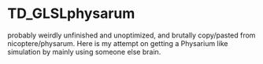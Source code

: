 # TD_GLSLphysarum

probably weirdly unfinished and unoptimized, and brutally copy/pasted from nicoptere/physarum. Here is my attempt on getting a Physarium like simulation by mainly using someone else brain.
